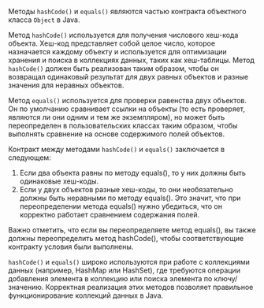 Методы `hashCode()` и `equals()` являются частью контракта объектного класса `Object` в Java.

Метод `hashCode()` используется для получения числового хеш-кода объекта. Хеш-код представляет собой целое число, которое назначается каждому объекту и используется для оптимизации хранения и поиска в коллекциях данных, таких как хеш-таблицы. Метод `hashCode()` должен быть реализован таким образом, чтобы он возвращал одинаковый результат для двух равных объектов и разные значения для неравных объектов.

Метод `equals()` используется для проверки равенства двух объектов. Он по умолчанию сравнивает ссылки на объекты (то есть проверяет, являются ли они одним и тем же экземпляром), но может быть переопределен в пользовательских классах таким образом, чтобы выполнять сравнение на основе содержимого полей объектов.

Контракт между методами `hashCode()` и `equals()` заключается в следующем:

1. Если два объекта равны по методу equals(), то у них должны быть одинаковые хеш-коды.
2. Если у двух объектов разные хеш-коды, то они необязательно должны быть неравными по методу equals(). Это значит, что при переопределении метода equals() нужно убедиться, что он корректно работает сравнением содержания полей.

Важно отметить, что если вы переопределяете метод equals(), вы также должны переопределить метод hashCode(), чтобы соответствующие контракту условия были выполнены.

`hashCode()` и `equals()` широко используются при работе с коллекциями данных (например, HashMap или HashSet), где требуются операции добавления элемента в коллекцию или поиска элемента по ключу/значению. Корректная реализация этих методов позволяет правильное функционирование коллекций данных в Java.